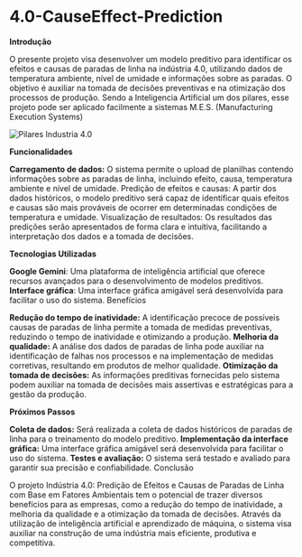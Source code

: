 # 4.0-CauseEffect-Prediction
**Introdução**

O presente projeto visa desenvolver um modelo preditivo para identificar os efeitos e causas de paradas de linha na indústria 4.0, utilizando dados de temperatura ambiente, nível de umidade e informações sobre as paradas. O objetivo é auxiliar na tomada de decisões preventivas e na otimização dos processos de produção. Sendo a Inteligencia Artificial um dos pilares, esse projeto pode ser aplicado facilmente a sistemas M.E.S. (Manufacturing Execution Systems)

![Pilares Industria 4.0](https://www.auraquantic.com/wp-content/uploads/2022/07/Infografia-Tecnologias-en-la-industria-4.0-EN.jpg)

**Funcionalidades**

**Carregamento de dados:** O sistema permite o upload de planilhas contendo informações sobre as paradas de linha, incluindo efeito, causa, temperatura ambiente e nível de umidade.
Predição de efeitos e causas: A partir dos dados históricos, o modelo preditivo será capaz de identificar quais efeitos e causas são mais prováveis de ocorrer em determinadas condições de temperatura e umidade.
Visualização de resultados: Os resultados das predições serão apresentados de forma clara e intuitiva, facilitando a interpretação dos dados e a tomada de decisões.

**Tecnologias Utilizadas**

**Google Gemini**: Uma plataforma de inteligência artificial que oferece recursos avançados para o desenvolvimento de modelos preditivos.
**Interface gráfica**: Uma interface gráfica amigável será desenvolvida para facilitar o uso do sistema.
Benefícios

**Redução do tempo de inatividade:** A identificação precoce de possíveis causas de paradas de linha permite a tomada de medidas preventivas, reduzindo o tempo de inatividade e otimizando a produção.
**Melhoria da qualidade:** A análise dos dados de paradas de linha pode auxiliar na identificação de falhas nos processos e na implementação de medidas corretivas, resultando em produtos de melhor qualidade.
**Otimização da tomada de decisões:** As informações preditivas fornecidas pelo sistema podem auxiliar na tomada de decisões mais assertivas e estratégicas para a gestão da produção.

**Próximos Passos**

**Coleta de dados:** Será realizada a coleta de dados históricos de paradas de linha para o treinamento do modelo preditivo.
**Implementação da interface gráfica:** Uma interface gráfica amigável será desenvolvida para facilitar o uso do sistema.
**Testes e avaliação:** O sistema será testado e avaliado para garantir sua precisão e confiabilidade.
Conclusão

O projeto Indústria 4.0: Predição de Efeitos e Causas de Paradas de Linha com Base em Fatores Ambientais tem o potencial de trazer diversos benefícios para as empresas, como a redução do tempo de inatividade, a melhoria da qualidade e a otimização da tomada de decisões. Através da utilização de inteligência artificial e aprendizado de máquina, o sistema visa auxiliar na construção de uma indústria mais eficiente, produtiva e competitiva.
